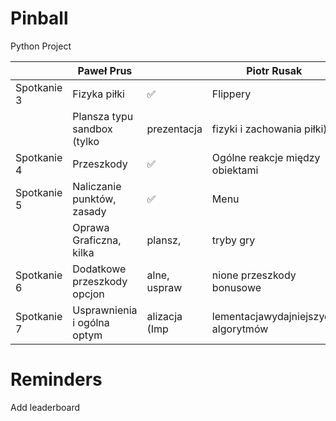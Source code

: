 # Pinball
Python Project



|             	| Paweł Prus                  	|               	| Piotr Rusak                         	|   	|
|-------------	|-----------------------------	|---------------	|-------------------------------------	|---	|
| Spotkanie 3 	| Fizyka piłki                	| ✅             	| Flippery                            	| ✅ 	|
|             	| Plansza typu sandbox (tylko 	| prezentacja   	| fizyki i zachowania piłki)          	| ✅ 	|
| Spotkanie 4 	| Przeszkody                  	| ✅             	| Ogólne reakcje między obiektami     	| ✅ 	|
| Spotkanie 5 	| Naliczanie punktów, zasady  	| ✅             	| Menu                                	| ✅ 	|
|             	| Oprawa Graficzna, kilka     	| plansz,       	| tryby gry                           	| ❌ 	|
| Spotkanie 6 	| Dodatkowe przeszkody opcjon 	| alne, uspraw  	| nione przeszkody bonusowe           	| ❌ 	|
| Spotkanie 7 	| Usprawnienia i ogólna optym 	| alizacja (Imp 	| lementacjawydajniejszych algorytmów 	| ❌ 	|


# Reminders
Add leaderboard
